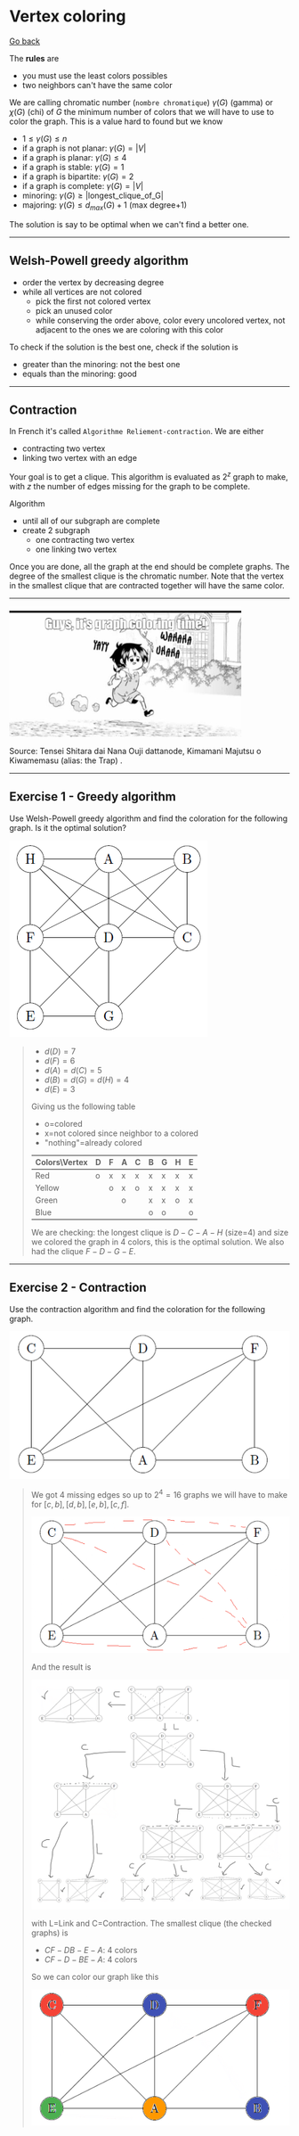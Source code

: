 # Vertex coloring

[Go back](..#graph-coloring-problems)

The **rules** are

* you must use the least colors possibles
* two neighbors can't have the same color

We are calling chromatic number (``nombre chromatique``)
$\gamma(G)$ (gamma) or $\chi(G)$ (chi) of $G$ the minimum
number of colors that we will have to use to color the graph.
This is a value hard to found but we know

* $1 \le \gamma(G) \le n$
* if a graph is not planar: $\gamma(G)=|V|$
* if a graph is planar: $\gamma(G) \le 4$
* if a graph is stable: $\gamma(G)=1$
* if a graph is bipartite: $\gamma(G)=2$
* if a graph is complete: $\gamma(G)=|V|$
* minoring: $\gamma(G) \ge |\text{longest_clique_of_G}|$
* majoring: $\gamma(G) \le d_{max}(G)+1$ <span class="tms">(max degree+1)</span>

The solution is say to be optimal when we can't find
a better one.

<hr class="sr">

## Welsh-Powell greedy algorithm

* order the vertex by decreasing degree
* while all vertices are not colored
    * pick the first not colored vertex
    * pick an unused color
    * while conserving the order above, color every uncolored
      vertex, not adjacent to the ones we are coloring with
      this color

To check if the solution is the best one, check if
the solution is

* greater than the minoring: not the best one
* equals than the minoring: good

<hr class="sl">

## Contraction

In French it's called ``Algorithme Reliement-contraction``.
We are either

* contracting two vertex
* linking two vertex with an edge

Your goal is to get a clique. This algorithm is
evaluated as $2^z$ graph to make, with $z$ the number
of edges missing for the graph to be complete.

Algorithm

* until all of our subgraph are complete
* create 2 subgraph
    * one contracting two vertex
    * one linking two vertex

Once you are done, all the graph at the end should be
complete graphs. The degree of the smallest clique is
the chromatic number. Note that the vertex in the smallest
clique that are contracted together will have the same
color.

<hr class="sr">

![](images/Tensei_Shitara_dai_Nana_Ouji_dattanode,_Kimamani_Majutsu_o_Kiwamemasu.png)

Source: Tensei Shitara dai Nana Ouji dattanode, Kimamani Majutsu o Kiwamemasu
<span class="tms">
(alias: the Trap)
</span>.

<hr class="sl">

## Exercise 1 - Greedy algorithm

Use Welsh-Powell greedy algorithm and find
the coloration for the following graph. Is it the
optimal solution?

![](images/coloring1.png)

<blockquote class="spoiler">

* $d(D)=7$
* $d(F)=6$
* $d(A)=d(C)=5$
* $d(B)=d(G)=d(H)=4$
* $d(E)=3$

Giving us the following table

* o=colored
* x=not colored since neighbor to a colored
* "nothing"=already colored

<table class="table table-striped table-bordered">
    <thead>
        <tr>
            <th>Colors\Vertex</th>
            <th>D</th>
            <th>F</th>
            <th>A</th>
            <th>C</th>
            <th>B</th>
            <th>G</th>
            <th>H</th>
            <th>E</th>
        </tr>
    </thead>
    <tbody>
        <tr>
            <td>Red</td>
            <td>o</td>
            <td>x</td>
            <td>x</td>
            <td>x</td>
            <td>x</td>
            <td>x</td>
            <td>x</td>
            <td>x</td>
        </tr>
        <tr>
            <td>Yellow</td>
            <td></td>
            <td>o</td>
            <td>x</td>
            <td>o</td>
            <td>x</td>
            <td>x</td>
            <td>x</td>
            <td>x</td>
        </tr>
        <tr>
            <td>Green</td>
            <td></td>
            <td></td>
            <td>o</td>
            <td></td>
            <td>x</td>
            <td>x</td>
            <td>o</td>
            <td>x</td>
        </tr>
        <tr>
            <td>Blue</td>
            <td></td>
            <td></td>
            <td></td>
            <td></td>
            <td>o</td>
            <td>o</td>
            <td></td>
            <td>o</td>
        </tr>
    </tbody>
</table>

We are checking: the longest clique
is $D-C-A-H$ (size=4) and size we colored the graph
in $4$ colors, this is the optimal solution. We
also had the clique $F-D-G-E$.
</blockquote>

<hr class="sr">

## Exercise 2 - Contraction

Use the contraction algorithm and find
the coloration for the following graph.

![](images/coloring2.png)

<blockquote class="spoiler">

We got 4 missing edges so up to $2^4=16$ graphs we will have
to make for $[c,b], [d,b], [e,b], [c,f]$.

![](images/coloring2-1.png)

And the result is

![](images/coloring2-2.png)

with L=Link and C=Contraction. The smallest
clique (the checked graphs) is 

* $CF-DB-E-A$: 4 colors
* $CF-D-BE-A$: 4 colors

So we can color our graph like this

![](images/coloring2-3.png)
</blockquote>